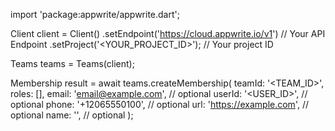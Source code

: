import 'package:appwrite/appwrite.dart';

Client client = Client()
    .setEndpoint('https://cloud.appwrite.io/v1') // Your API Endpoint
    .setProject('&lt;YOUR_PROJECT_ID&gt;'); // Your project ID

Teams teams = Teams(client);

Membership result = await teams.createMembership(
    teamId: '<TEAM_ID>',
    roles: [],
    email: 'email@example.com', // optional
    userId: '<USER_ID>', // optional
    phone: '+12065550100', // optional
    url: 'https://example.com', // optional
    name: '<NAME>', // optional
);
